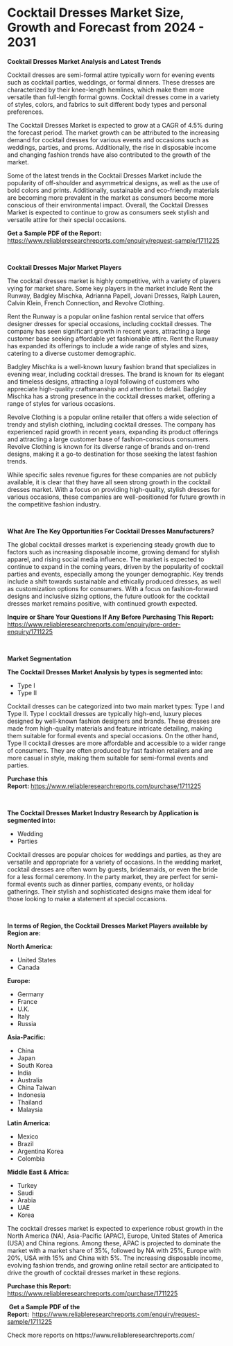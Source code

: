 <p><h1>Cocktail Dresses Market Size, Growth and Forecast from 2024 - 2031</h1></p><p><strong>Cocktail Dresses Market Analysis and Latest Trends</strong></p>
<p><p>Cocktail dresses are semi-formal attire typically worn for evening events such as cocktail parties, weddings, or formal dinners. These dresses are characterized by their knee-length hemlines, which make them more versatile than full-length formal gowns. Cocktail dresses come in a variety of styles, colors, and fabrics to suit different body types and personal preferences.</p><p>The Cocktail Dresses Market is expected to grow at a CAGR of 4.5% during the forecast period. The market growth can be attributed to the increasing demand for cocktail dresses for various events and occasions such as weddings, parties, and proms. Additionally, the rise in disposable income and changing fashion trends have also contributed to the growth of the market.</p><p>Some of the latest trends in the Cocktail Dresses Market include the popularity of off-shoulder and asymmetrical designs, as well as the use of bold colors and prints. Additionally, sustainable and eco-friendly materials are becoming more prevalent in the market as consumers become more conscious of their environmental impact. Overall, the Cocktail Dresses Market is expected to continue to grow as consumers seek stylish and versatile attire for their special occasions.</p></p>
<p><strong>Get a Sample PDF of the Report:&nbsp;</strong> <a href="https://www.reliableresearchreports.com/enquiry/request-sample/1711225">https://www.reliableresearchreports.com/enquiry/request-sample/1711225</a></p>
<p>&nbsp;</p>
<p><strong>Cocktail Dresses Major Market Players</strong></p>
<p><p>The cocktail dresses market is highly competitive, with a variety of players vying for market share. Some key players in the market include Rent the Runway, Badgley Mischka, Adrianna Papell, Jovani Dresses, Ralph Lauren, Calvin Klein, French Connection, and Revolve Clothing. </p><p>Rent the Runway is a popular online fashion rental service that offers designer dresses for special occasions, including cocktail dresses. The company has seen significant growth in recent years, attracting a large customer base seeking affordable yet fashionable attire. Rent the Runway has expanded its offerings to include a wide range of styles and sizes, catering to a diverse customer demographic.</p><p>Badgley Mischka is a well-known luxury fashion brand that specializes in evening wear, including cocktail dresses. The brand is known for its elegant and timeless designs, attracting a loyal following of customers who appreciate high-quality craftsmanship and attention to detail. Badgley Mischka has a strong presence in the cocktail dresses market, offering a range of styles for various occasions.</p><p>Revolve Clothing is a popular online retailer that offers a wide selection of trendy and stylish clothing, including cocktail dresses. The company has experienced rapid growth in recent years, expanding its product offerings and attracting a large customer base of fashion-conscious consumers. Revolve Clothing is known for its diverse range of brands and on-trend designs, making it a go-to destination for those seeking the latest fashion trends.</p><p>While specific sales revenue figures for these companies are not publicly available, it is clear that they have all seen strong growth in the cocktail dresses market. With a focus on providing high-quality, stylish dresses for various occasions, these companies are well-positioned for future growth in the competitive fashion industry.</p></p>
<p>&nbsp;</p>
<p><strong>What Are The Key Opportunities For Cocktail Dresses Manufacturers?</strong></p>
<p><p>The global cocktail dresses market is experiencing steady growth due to factors such as increasing disposable income, growing demand for stylish apparel, and rising social media influence. The market is expected to continue to expand in the coming years, driven by the popularity of cocktail parties and events, especially among the younger demographic. Key trends include a shift towards sustainable and ethically produced dresses, as well as customization options for consumers. With a focus on fashion-forward designs and inclusive sizing options, the future outlook for the cocktail dresses market remains positive, with continued growth expected.</p></p>
<p><strong>Inquire or Share Your Questions If Any Before Purchasing This Report:</strong> <a href="https://www.reliableresearchreports.com/enquiry/pre-order-enquiry/1711225">https://www.reliableresearchreports.com/enquiry/pre-order-enquiry/1711225</a></p>
<p>&nbsp;</p>
<p><strong>Market Segmentation</strong></p>
<p><strong>The Cocktail Dresses Market Analysis by types is segmented into:</strong></p>
<p><ul><li>Type I</li><li>Type II</li></ul></p>
<p><p>Cocktail dresses can be categorized into two main market types: Type I and Type II. Type I cocktail dresses are typically high-end, luxury pieces designed by well-known fashion designers and brands. These dresses are made from high-quality materials and feature intricate detailing, making them suitable for formal events and special occasions. On the other hand, Type II cocktail dresses are more affordable and accessible to a wider range of consumers. They are often produced by fast fashion retailers and are more casual in style, making them suitable for semi-formal events and parties.</p></p>
<p><strong>Purchase this Report:&nbsp;</strong><a href="https://www.reliableresearchreports.com/purchase/1711225">https://www.reliableresearchreports.com/purchase/1711225</a></p>
<p>&nbsp;</p>
<p><strong>The Cocktail Dresses Market Industry Research by Application is segmented into:</strong></p>
<p><ul><li>Wedding</li><li>Parties</li></ul></p>
<p><p>Cocktail dresses are popular choices for weddings and parties, as they are versatile and appropriate for a variety of occasions. In the wedding market, cocktail dresses are often worn by guests, bridesmaids, or even the bride for a less formal ceremony. In the party market, they are perfect for semi-formal events such as dinner parties, company events, or holiday gatherings. Their stylish and sophisticated designs make them ideal for those looking to make a statement at special occasions.</p></p>
<p>&nbsp;</p>
<p><strong>In terms of Region, the Cocktail Dresses Market Players available by Region are:</strong></p>
<p>
    <p> <strong> North America: </strong>
        <ul>
            <li>United States</li>
            <li>Canada</li>
        </ul>
        </p> 
    <p> <strong> Europe: </strong>
        <ul>
            <li>Germany</li>
            <li>France</li>
            <li>U.K.</li>
            <li>Italy</li>
            <li>Russia</li>
        </ul>
        </p> 
    <p> <strong> Asia-Pacific: </strong>
        <ul>
            <li>China</li>
            <li>Japan</li>
            <li>South Korea</li>
            <li>India</li>
            <li>Australia</li>
            <li>China Taiwan</li>
            <li>Indonesia</li>
            <li>Thailand</li>
            <li>Malaysia</li>
        </ul>
        </p> 
    <p> <strong> Latin America: </strong>
        <ul>
            <li>Mexico</li>
            <li>Brazil</li>
            <li>Argentina Korea</li>
            <li>Colombia</li>
        </ul>
        </p> 
    <p> <strong> Middle East & Africa: </strong>
        <ul>
            <li>Turkey</li>
            <li>Saudi</li>
            <li>Arabia</li>
            <li>UAE</li>
            <li>Korea</li>
        </ul>
    </p>
    </p>
<p><p>The cocktail dresses market is expected to experience robust growth in the North America (NA), Asia-Pacific (APAC), Europe, United States of America (USA) and China regions. Among these, APAC is projected to dominate the market with a market share of 35%, followed by NA with 25%, Europe with 20%, USA with 15% and China with 5%. The increasing disposable income, evolving fashion trends, and growing online retail sector are anticipated to drive the growth of cocktail dresses market in these regions.</p></p>
<p><strong>Purchase this Report: </strong><a href="https://www.reliableresearchreports.com/purchase/1711225">https://www.reliableresearchreports.com/purchase/1711225</a></p>
<p>&nbsp;<strong>Get a Sample PDF of the Report:&nbsp;&nbsp;</strong><a href="https://www.reliableresearchreports.com/enquiry/request-sample/1711225">https://www.reliableresearchreports.com/enquiry/request-sample/1711225</a></p>
<p><strong></strong></p>
<p>Check more reports on https://www.reliableresearchreports.com/</p>